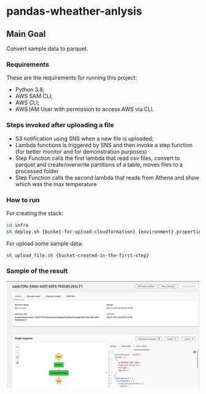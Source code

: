 # pandas-wheather-anlysis



## Main Goal

Convert sample data to parquet.

### Requirements

These are the requirements for running this project:

* Python 3.8;
* AWS SAM CLI;
* AWS CLI;
* AWS IAM User with permission to access AWS via CLI.


### Steps invoked after uploading a file

* S3 notification using SNS when a new file is uploaded;
* Lambda functions is triggered by SNS and then invoke a step function (for better monitor and for demonstration purposes)
* Step Function calls the first lambda that read csv files, convert to parquet and create/overwrite partitions of a table, moves files to a processed folder
* Step Function calls the second lambda that reads from Athena and show which was the max temperature



### How to run

For creating the stack:
```bash
cd infra
sh deploy.sh {bucket-for-upload-cloudformation} {environment}.properties
```

For upload some sample data:
```bash
sh upload_file.sh {bucket-created-in-the-first-step}
```


### Sample of the result

![Execution result](/images/answer.jpg)